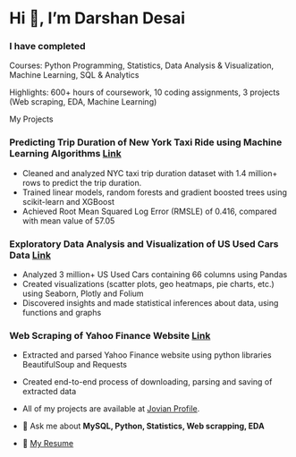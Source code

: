 # Hi 👋, I’m Darshan Desai
### I have completed
Courses: Python Programming, Statistics, Data Analysis & Visualization, Machine Learning, SQL & Analytics

Highlights: 600+ hours of coursework, 10 coding assignments, 3 projects (Web scraping, EDA, Machine Learning)

My Projects

### Predicting Trip Duration of New York Taxi Ride using Machine Learning Algorithms [Link](https://jovian.ai/darshandesai/ml-nyc-taxi-trip-duration)
* Cleaned and analyzed NYC taxi trip duration dataset with 1.4 million+ rows to predict the trip duration.
* Trained linear models, random forests and gradient boosted trees using scikit-learn and XGBoost
* Achieved Root Mean Squared Log Error (RMSLE) of 0.416, compared with mean value of 57.05

### Exploratory Data Analysis and Visualization of US Used Cars Data [Link](https://jovian.ai/darshandesai/eda-project) 
* Analyzed 3 million+ US Used Cars containing 66 columns using Pandas 
* Created visualizations (scatter plots, geo heatmaps, pie charts, etc.) using Seaborn, Plotly and Folium
* Discovered insights and made statistical inferences about data, using functions and graphs

### Web Scraping of Yahoo Finance Website [Link](https://jovian.ai/darshandesai/yahoo-web-scraping-project) 
* Extracted and parsed Yahoo Finance website using python libraries BeautifulSoup and Requests
* Created end-to-end process of downloading, parsing and saving of extracted data

* All of my projects are available at [Jovian Profile](https://jovian.ai/darshandesai).

* :speech_balloon: Ask me about **MySQL, Python, Statistics, Web scrapping, EDA**

* :page_facing_up: [My Resume](https://docs.google.com/document/d/1Y7DZBQ6uTER50Uj5HIx1-uyYelZ3X4o48g6kugkyGfc)


<!---
ddesai9/ddesai9 is a ✨ special ✨ repository because its `README.md` (this file) appears on your GitHub profile.
You can click the Preview link to take a look at your changes.
--->
